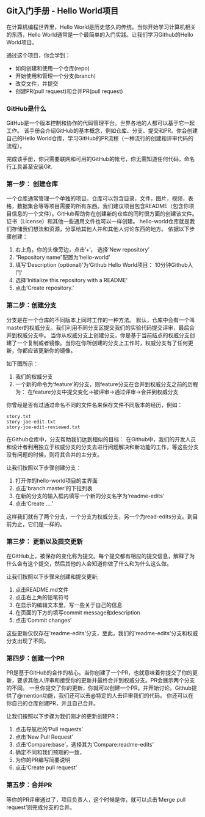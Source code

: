 ## Git入门手册 - Hello World项目
在计算机编程世界里，Hello World是历史悠久的传统。当你开始学习计算机相关的东西，Hello World通常是一个最简单的入门实践。让我们学习Github的Hello World项目。

通过这个项目，你会学到：
- 如何创建和使用一个仓库(repo)
- 开始使用和管理一个分支(branch)
- 改变文件，并提交
- 创建PR(pull request)和合并PR(pull request)

### GitHub是什么
GitHub是一个版本控制和协作的代码管理平台。世界各地的人都可以基于它一起工作。
该手册会介绍GitHub的基本概念，例如仓库、分支、提交和PR。你会创建自己的Hello World仓库，学习GitHub的PR流程（一种流行的创建和评审代码的流程）。

完成该手册，你只需要联网和可用的GitHub的帐号，你无需知道任何代码，命名行工具甚至安装Git.

### 第一步： 创建仓库
一个仓库通常管理一个单独的项目。仓库可以包含目录，文件，图片，视频，表格，数据集合等等项目需要的所有东西。我们建议项目包含README（包含你项目信息的一个文件）。GitHub帮助你在创建新的仓库的同时很方面的创建该文件。证书（License）和其他一些通用文件也可以一样创建。
hello-world仓库就是我们存储我们想法和资源，分享给其他人并和其他人讨论东西的地方。
依据以下步骤创建：
1.  右上角，你的头像旁边，点击’+‘， 选择‘New repository’
2. “Repository name”配置为‘hello-world’
3. 填写‘Description (optional)’为‘Github Hello World项目： 10分钟Github入门’
4. 选择‘Initialize this repository with a README‘
5. 点击‘Create repository.’

### 第二步：创建分支
分支是在一个仓库的不同版本上同时工作的一种方法。
默认，仓库中会有一个叫master的权威分支。我们利用不同分支区提交我们的实验代码提交评审，最后合并到权威分支中。
当你从权威分支上创建分支，你是基于当前结点的权威分支创建了一个复制或者镜像。当你在你所创建的分支上工作时，权威分支有了任何更新，你都应该更新你的镜像。

如下图所示：
1. 我们的权威分支
2. 一个新的命令为‘feature’的分支，则feature分支在合并到权威分支之前的历程为：
在feature分支中提交变化->被评审->通过评审->合并到权威分支

你曾经是否有过通过命名不同的文件名来保存文件不同版本的经历，例如：
```
story.txt
story-joe-edit.txt
story-joe-edit-reviewed.txt
```
在Github仓库中，分支帮助我们达到相似的目标：
在Github中，我们的开发人员和设计者利用独立于权威分支的分支去进行问题解决和新功能的工作，等这些分支没有问题的时候，则将其合并的主分支。

让我们按照以下步骤创建分支：

1. 打开你的hello-world项目的主界面
2. 点击'branch:master'的下拉列表
3. 在新的分支的输入框内填写一个新的分支名字为‘readme-edits’
4. 点击‘Create ....’

这样我们就有了两个分支，一个分支为权威分支，另一个为read-edits分支。到目前为止，它们是一样的。

### 第三步： 更新以及提交更新

在GitHub上，被保存的变化称为提交。每个提交都有相应的提交信息，解释了为什么会有这个提交，然后其他的人会知道你做了什么和为什么这么做。

让我们按照以下步骤来创建和提交更新;
1. 点击README.md文件
2. 点击右上角的铅笔符号
3. 在显示的编辑文本里，写一些关于自己的信息
4. 在页面的下方的填写commit message和description
5. 点击‘Commit changes’

这些更新仅仅存在'readme-edits'分支，至此，我们的'readme-edits'分支和权威分支出现了不同。
### 第四步：创建一个PR
PR是基于GitHub的合作的核心。当你创建了一个PR，也就意味着你提交了你的更新，要求其他人评审和接受你的更新并最终合并到权威分支。PR会展示两个分支的不同。
一旦你提交了你的更新，你就可以创建一个PR，并开始讨论。Github提供了@mention功能，我们还可以去@特定的人去评审我们的代码。
你还可以在你自己的仓库创建PR，并且自己合并。

让我们按照以下步骤为我们刚才的更新创建PR：
1. 点击导航栏的‘Pull requests’
2. 点击‘New Pull Request’
3. 点击‘Compare:base’，选择其为‘Compare:readme-edits’
4. 确定不同和我们预期的一致，
5. 为你的PR编写简要说明
6. 点击‘Create pull request’

### 第五步：合并PR
等你的PR评审通过了，项目负责人，这个时候是你，就可以点击‘Merge pull request’则完成分支的合并。

